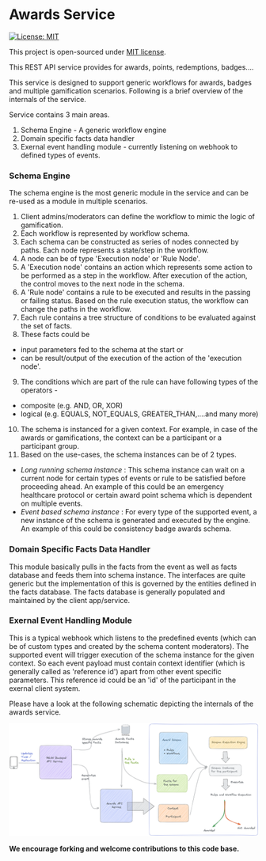 # Awards Service


[![License: MIT](https://img.shields.io/badge/License-MIT-yellow.svg)](./LICENSE)

This project is open-sourced under [MIT license](./LICENSE).

This REST API service provides for awards, points, redemptions, badges....

This service is designed to support generic workflows for awards, badges and multiple gamification scenarios.
Following is a brief overview of the internals of the service.

Service contains 3 main areas.
1. Schema Engine - A generic workflow engine
2. Domain specific facts data handler
3. Exernal event handling module - currently listening on webhook to defined types of events.

### Schema Engine

The schema engine is the most generic module in the service and can be re-used as a module in multiple scenarios.

1. Client admins/moderators can define the workflow to mimic the logic of gamification.
2. Each workflow is represented by workflow schema.
3. Each schema can be constructed as series of nodes connected by paths. Each node represents a state/step in the workflow.
4. A node can be of type 'Execution node' or 'Rule Node'.
5. A 'Execution node' contains an action which represents some action to be performed as a step in the workflow. After execution of the action, the control moves to the next node in the schema.
6. A 'Rule node' contains a rule to be executed and results in the passing or failing status. Based on the rule execution status, the workflow can change the paths in the workflow.
7. Each rule contains a tree structure of conditions to be evaluated against the set of facts. 
8. These facts could be 
  - input parameters fed to the schema at the start or 
  - can be result/output of the execution of the action of the 'execution node'. 
9. The conditions which are part of the rule can have following types of the operators - 
  - composite (e.g. AND, OR, XOR)
  - logical (e.g. EQUALS, NOT_EQUALS, GREATER_THAN,....and many more)
10. The schema is instanced for a given context. For example, in case of the awards or gamifications, the context can be a participant or a participant group.
11. Based on the use-cases, the schema instances can be of 2 types.
  - *Long running schema instance* : This schema instance can wait on a current node for certain types of events or rule to be satisfied before proceeding ahead. An example of this could be an emergency healthcare protocol or certain award point schema which is dependent on multiple events.
  - *Event based schema instance* : For every type of the supported event, a new instance of the schema is generated and executed by the engine. An example of this could be consistency badge awards schema.

### Domain Specific Facts Data Handler

This module basically pulls in the facts from the event as well as facts database and feeds them into schema instance. The interfaces are quite generic but the implementation of this is governed by the entities defined in the facts database. The facts database is generally populated and maintained by the client app/service.

### Exernal Event Handling Module

This is a typical webhook which listens to the predefined events (which can be of custom types and created by the schema content moderators). The supported event will trigger execution of the schema instance for the given context. So each event payload must contain context identifier (which is generally called as 'reference id') apart from other event specific parameters. This reference id could be an 'id' of the participant in the exernal client system.

Please have a look at the following schematic depicting the internals of the awards service.

  <img src="./docs/awards-service-schematic.png" width="800">

__We encourage forking and welcome contributions to this code base.__
